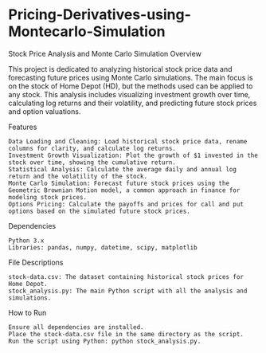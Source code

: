 # Pricing-Derivatives-using-Montecarlo-Simulation

Stock Price Analysis and Monte Carlo Simulation Overview

This project is dedicated to analyzing historical stock price data and forecasting future prices using Monte Carlo simulations. The main focus is on the stock of Home Depot (HD), but the methods used can be applied to any stock.
This analysis includes visualizing investment growth over time, calculating log returns and their volatility, and predicting future stock prices and option valuations.

Features

    Data Loading and Cleaning: Load historical stock price data, rename columns for clarity, and calculate log returns.
    Investment Growth Visualization: Plot the growth of $1 invested in the stock over time, showing the cumulative return.
    Statistical Analysis: Calculate the average daily and annual log return and the volatility of the stock.
    Monte Carlo Simulation: Forecast future stock prices using the Geometric Brownian Motion model, a common approach in finance for modeling stock prices.
    Options Pricing: Calculate the payoffs and prices for call and put options based on the simulated future stock prices.

Dependencies

    Python 3.x
    Libraries: pandas, numpy, datetime, scipy, matplotlib

File Descriptions

    stock-data.csv: The dataset containing historical stock prices for Home Depot.
    stock_analysis.py: The main Python script with all the analysis and simulations.

How to Run

    Ensure all dependencies are installed.
    Place the stock-data.csv file in the same directory as the script.
    Run the script using Python: python stock_analysis.py.

